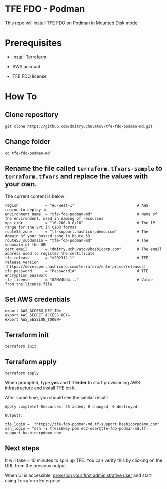 # TFE FDO - Podman

This repo will install TFE FDO on Podman in Mounted Disk mode.

# Prerequisites
* Install [Terraform](https://developer.hashicorp.com/terraform/tutorials/aws-get-started/install-cli)

* AWS account

* TFE FDO license

# How To

## Clone repository

```
git clone https://github.com/dmitryuchuvatov/tfe-fdo-podman-md.git
```

## Change folder

```
cd tfe-fdo-podman-md
```

## Rename the file called `terraform.tfvars-sample` to `terraform.tfvars` and replace the values with your own.
The current content is below:

```
region            = "eu-west-1"                            # AWS region to deploy in
environment_name  = "tfe-fdo-podman-md"                    # Name of the environment, used in naming of resources
vpc_cidr          = "10.200.0.0/16"                        # The IP range for the VPC in CIDR format
route53_zone      = "tf-support.hashicorpdemo.com"         # The domain of your hosted zone in Route 53
route53_subdomain = "tfe-fdo-podman-md"                    # The subomain of the URL
cert_email        = "dmitry.uchuvatov@hashicorp.com"       # The email address used to register the certificate
tfe_release       = "v202312-1"                            # TFE release version (https://developer.hashicorp.com/terraform/enterprise/releases)
tfe_password      = "Password1#"                           # TFE encryption password
tfe_license       = "02MV4UU4..."                          # Value from the license file                                   
```

## Set AWS credentials

```
export AWS_ACCESS_KEY_ID=
export AWS_SECRET_ACCESS_KEY=
export AWS_SESSION_TOKEN=
```

## Terraform init
```
terraform init
```

## Terraform apply

```
terraform apply
```

When prompted, type **yes** and hit **Enter** to start provisioning AWS infrastructure and install TFE on it.

After some time, you should see the similar result:

```
Apply complete! Resources: 25 added, 0 changed, 0 destroyed.

Outputs:

tfe_login =  "https://tfe-fdo-podman-md.tf-support.hashicorpdemo.com"
ssh_login = "ssh -i tfesshkey.pem ec2-user@tfe-fdo-podman-md.tf-support.hashicorpdemo.com
```

## Next steps
It will take ~ 10 minutes to spin up TFE. You can verify this by clicking on the URL from the previous output.

When UI is accessible, [provision your first administrative user](https://developer.hashicorp.com/terraform/enterprise/flexible-deployments/install/initial-admin-user) and start using Terraform Enterprise.

